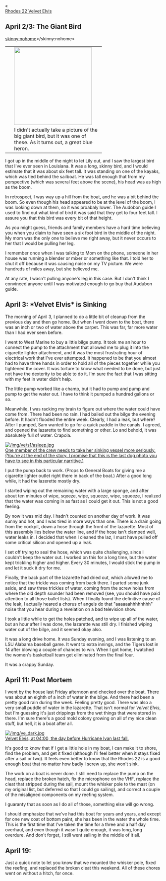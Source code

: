 <div class="top-nav-links"><div class="link-arrow link-arrow-left"><div class="div-left-ticks">«</div><a href="/velvet-elvis/rhodes-22" class="div-left-text">Rhodes 22 Velvet Elvis</a></div></div>

<h2>April 2/3:  The Giant Bird</h2>
		
<skinny:nohome><table cellpadding="2" align="left"><tr><td width="5" rowspan="2"><spacer type="block" width="5" height="1"></td><td width="275"><img src="/img/ve/s1/bird.jpg" height="250"></td></tr><tr><td width="275" class="caption">I didn't actually take a picture of the big giant bird, but it was one of these.  As it turns out, a great blue heron.</td></tr></table></skinny:nohome>

I got up in the middle of the night to let Lily out, and I saw the largest bird that I've ever seen in Louisiana.  It was a long, skinny bird, and I would estimate that it was about six feet tall.  It was standing on one of the kayaks, which was tied behind the sailboat.  He was tall enough that from my perspective (which was several feet above the scene), his head was as high as the boom.

In retrospect, I was way up a hill from the boat, and he was a bit behind the boom.  So even though his head appeared to be at the level of the boom, I was looking down at them, so it was proabaly lower.  The Audobon guide I used to find out what kind of bird it was said that they get to four feet tall.  I assure you that this bird was every bit of that height.

As you might guess, friends and family members have a hard time believing you when you claim to have seen a six foot bird in the middle of the night.  My mom was the only one to believe me right away, but it never occurs to her that I would be pulling her leg.

I remember once when I was talking to Mom on the phone, someone in her house was running a blender or mixer or something like that.  I told her to shut it off because it was causing noise on my TV picture.  We were hundreds of miles away, but she believed me.

At any rate, I wasn't pulling anyone's leg in this case.  But I don't think I convinced anyone until I was motivated enough to go buy that Audubon guide.

<h2>April 3:  *Velvet Elvis* is Sinking</h2>

The morning of April 3, I planned to do a little bit of cleanup from the previous day and then go home.  But when I went down to the boat, there was an inch or two of water above the carpet.  This was far, far more water than I had ever seen before.

I went to West Marine to buy a little bilge pump.  It took me an hour to connect the pump to the attachment that allowed me to plug it into the cigarette lighter attachment, and it was the most frustrating hour of electrical work that I've ever attempted.  It happened to be that you almost had to have three hands in order to hold all of the pieces together while you tightened the cover.  It was torture to know what needed to be done, but just not have the dexterity to be able to do it.  I'm  sure the fact that I was sitting with my feet in water didn't help.

The little pump worked like a champ, but it had to pump and pump and pump to get the water out.  I have to think it pumped a hundred gallons or so.

Meanwhile, I was racking my brain to figure out where the water could have come from.  There had been no rain.  I had bailed out the bilge the evening before.  It hadn't flooded the entire week.  Clearly, I had a leak, but where?
After I pumped, Sam wanted to go for a quick paddle in the canals.  I agreed, and opened the lazarette to find something or other.  Lo and behold, it was absolutely full of water.  Crapola.

<a class="lightview alignright" href="/img/ve/s1/asleep.jpg" data-lightview-caption="One member of the crew needs to take her sinking vessel more seriously.  (You're at the end of the story.  I promise that this is the last dog photo you have to see in this particular narritive.)" data-lightview-group="group1" style="width:350px;"><img src="/img/ve/s1/asleep.jpg" alt="/img/ve/s1/asleep.jpg"><br><span class="caption">One member of the crew needs to take her sinking vessel more seriously.  (You're at the end of the story.  I promise that this is the last dog photo you have to see in this particular narritive.)</span></a>

I put the pump back to work.  (Props to General Boats for giving me a cigarette lighter outlet right there in back of the boat.)  After a good long while, it had the lazerette mostly dry.

I started wiping out the remaining water with a large sponge, and after about ten minutes of wipe, sqeeze, wipe, squeeze, wipe, squeeze, I realized that the water was coming in as fast as I could get it out.  This is not a good feeling.

By now it was mid day.  I hadn't counted on another day of work.  It was sunny and hot, and I was tired in more ways than one.
There is a drain going from the cockpit, down a hose through the front of the lazarette.  Most of this assembly lies below the water line, and if the hose isn't clamped well, water leaks in.  I decided that when I cleaned the laz, I must have pulled off some critical silicon and opened up a leak.

I set off trying to seal the hose, which was quite challenging, since I couldn't keep the water out.  I worked on this for a long time, but the water kept trickling higher and higher.  Every 30 minutes, I would stick the pump in and let it suck it dry for me.

Finally, the back part of the lazarette had dried out, which allowed me to notice that the trickle was coming from back there.  I parted some junk aside, and saw three trickles of water, coming from the screw holes from where the old depth sounder had been removed  (see, you should have paid attention to all those bullet lists).  When I finally found the definitive cause of the leak, I actually heared a chorus of angels do that "aaaaaahhhhhhhh" noise that you hear during a revelation on a bad television show.

I took a little while to get the holes patched, and to wipe up all of the water, but an hour after I was done, the lazarette was still dry.  I finished wiping water out of the bilge, and it seemed okay also.

It was a long drive home.  It was Sunday evening, and I was listening to an LSU Alabama baseball game.  It went to extra innings, and the Tigers lost in 14 after blowing a couple of chances to win.  When I got home, I watched the women's basketball team get eliminated from the final four.

It was a crappy Sunday.


<h2>April 11:  Post Mortem</h2>

I went by the house last Friday afternoon and checked over the boat.  There was about an eighth of a inch of water in the bilge.  And there had been a pretty good rain during the week.  Feeling pretty good.
There was also a very small puddle of water in the lazarette.  That isn't normal for *Velvet Elvis*, but I'm guessing it's just drippings from the wet things that were stored in there.  I'm sure there's a good mold colony growing on all of my nice clean stuff, but hell, it is a boat after all.

<a class="lightview alignright" href="/img/ve_dark.jpg" data-lightview-caption="Velvet Elvis, at 04:00, the day before Hurricane Ivan last fall." data-lightview-group="group1" style="width:350px;"><img src="/img/ve_dark.jpg" alt="/img/ve_dark.jpg"><br><span class="caption">Velvet Elvis, at 04:00, the day before Hurricane Ivan last fall.</span></a>

It's good to know that if I get a little hole in my boat, I can make it to shore, find the problem, and get it fixed (although I'll feel better when it stays fixed after a sail or two).  It feels even better to know that the Rhodes 22 is a good enough boat that no matter how badly I screw up, she won't sink.

The work on a boat is never done.  I still need to replace the pump on the head, replace the broken hatch, fix the microphone on the VHF, replace the cleat that stripped during the sail, mount the whisker pole to the mast (on my original list, but deferred so that I could go sailing), and correct a couple of the misaligned components on my reefing system.

I guaranty that as soon as I do all of those, something else will go wrong.

I should emphasize that we've had this boat for years and years, and except for one new coat of bottom paint, she has been in the water the whole time.  This is the first time that I've taken the time for a three and a half day overhaul, and even though it wasn't quite enough, it was long, long overdure.  And don't forget, I still went sailing in the middle of it all.

<h2>April 19: </h2>
Just a quick note to let you know that we mounted the whisker pole, fixed the reefing, and replaced the broken cleat this weekend.  All of these chores went on without a hitch, for once.